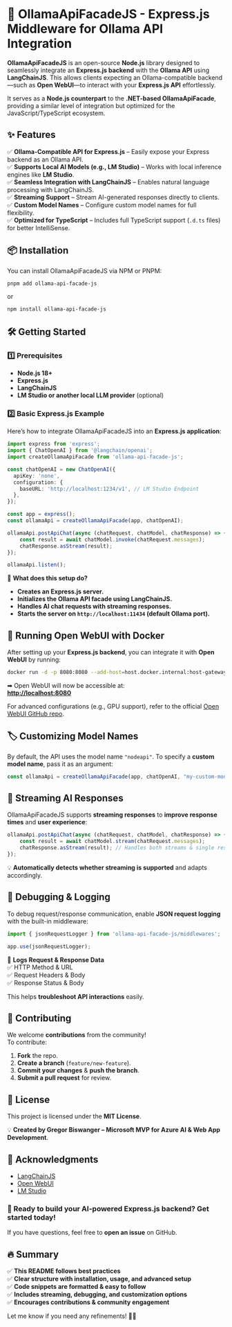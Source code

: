 # **🚀 OllamaApiFacadeJS - Express.js Middleware for Ollama API Integration**

**OllamaApiFacadeJS** is an open-source **Node.js** library designed to seamlessly integrate an **Express.js backend** with the **Ollama API** using **LangChainJS**. This allows clients expecting an Ollama-compatible backend—such as **Open WebUI**—to interact with your **Express.js API** effortlessly.

It serves as a **Node.js counterpart** to the **.NET-based OllamaApiFacade**, providing a similar level of integration but optimized for the JavaScript/TypeScript ecosystem.

## **✨ Features**

✅ **Ollama-Compatible API for Express.js** – Easily expose your Express backend as an Ollama API.  
✅ **Supports Local AI Models (e.g., LM Studio)** – Works with local inference engines like **LM Studio**.  
✅ **Seamless Integration with LangChainJS** – Enables natural language processing with LangChainJS.  
✅ **Streaming Support** – Stream AI-generated responses directly to clients.  
✅ **Custom Model Names** – Configure custom model names for full flexibility.  
✅ **Optimized for TypeScript** – Includes full TypeScript support (`.d.ts` files) for better IntelliSense.  

## **📦 Installation**

You can install OllamaApiFacadeJS via NPM or PNPM:

```sh
pnpm add ollama-api-facade-js
```

or

```sh
npm install ollama-api-facade-js
```

## **🛠 Getting Started**

### **1️⃣ Prerequisites**

- **Node.js 18+**
- **Express.js**
- **LangChainJS**
- **LM Studio or another local LLM provider** (optional)

### **2️⃣ Basic Express.js Example**

Here’s how to integrate OllamaApiFacadeJS into an **Express.js application**:

```ts
import express from 'express';
import { ChatOpenAI } from '@langchain/openai';
import createOllamaApiFacade from 'ollama-api-facade-js';

const chatOpenAI = new ChatOpenAI({
  apiKey: 'none',
  configuration: {
    baseURL: 'http://localhost:1234/v1', // LM Studio Endpoint
  },
});

const app = express();
const ollamaApi = createOllamaApiFacade(app, chatOpenAI);

ollamaApi.postApiChat(async (chatRequest, chatModel, chatResponse) => {
    const result = await chatModel.invoke(chatRequest.messages);
    chatResponse.asStream(result);
});

ollamaApi.listen();
```

📌 **What does this setup do?**

- **Creates an Express.js server.**
- **Initializes the Ollama API facade using LangChainJS.**
- **Handles AI chat requests with streaming responses.**
- **Starts the server on `http://localhost:11434` (default Ollama port).**

## **📡 Running Open WebUI with Docker**

After setting up your **Express.js backend**, you can integrate it with **Open WebUI** by running:

```sh
docker run -d -p 8080:8080 --add-host=host.docker.internal:host-gateway --name open-webui ghcr.io/open-webui/open-webui:main
```

➡ Open WebUI will now be accessible at:  
**<http://localhost:8080>**  

For advanced configurations (e.g., GPU support), refer to the official [Open WebUI GitHub repo](https://github.com/open-webui/open-webui).

## **🏷️ Customizing Model Names**

By default, the API uses the model name `"nodeapi"`. To specify a **custom model name**, pass it as an argument:

```ts
const ollamaApi = createOllamaApiFacade(app, chatOpenAI, "my-custom-model");
```

## **📡 Streaming AI Responses**

OllamaApiFacadeJS supports **streaming responses** to **improve response times** and **user experience**:

```ts
ollamaApi.postApiChat(async (chatRequest, chatModel, chatResponse) => {
    const result = await chatModel.stream(chatRequest.messages);
    chatResponse.asStream(result); // Handles both streams & single responses
});
```

💡 **Automatically detects whether streaming is supported** and adapts accordingly.

## **🐞 Debugging & Logging**

To debug request/response communication, enable **JSON request logging** with the built-in middleware:

```ts
import { jsonRequestLogger } from 'ollama-api-facade-js/middlewares';

app.use(jsonRequestLogger);
```

📌 **Logs Request & Response Data**  
✅ HTTP Method & URL  
✅ Request Headers & Body  
✅ Response Status & Body  

This helps **troubleshoot API interactions** easily.

## **🤝 Contributing**

We welcome **contributions** from the community!  
To contribute:

1. **Fork** the repo.
2. **Create a branch** (`feature/new-feature`).
3. **Commit your changes** & **push the branch**.
4. **Submit a pull request** for review.

## **📄 License**

This project is licensed under the **MIT License**.

💡 **Created by Gregor Biswanger – Microsoft MVP for Azure AI & Web App Development**.

## **🙏 Acknowledgments**

- [LangChainJS](https://js.langchain.com/)
- [Open WebUI](https://openwebui.com)
- [LM Studio](https://lmstudio.ai/)

### **🚀 Ready to build your AI-powered Express.js backend? Get started today!**

If you have questions, feel free to **open an issue** on GitHub.  

## **🔥 Summary**

✅ **This README follows best practices**  
✅ **Clear structure with installation, usage, and advanced setup**  
✅ **Code snippets are formatted & easy to follow**  
✅ **Includes streaming, debugging, and customization options**  
✅ **Encourages contributions & community engagement**  

Let me know if you need any refinements! 🚀🔥
